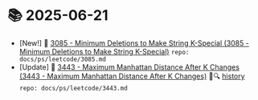 # 📚 2025-06-21
- [New!] 📗 [3085 - Minimum Deletions to Make String K-Special (3085 - Minimum Deletions to Make String K-Special)](https://til.qriosity.dev/featured/ps/leetcode/3085) `repo: docs/ps/leetcode/3085.md`
- [Update] 📙 [3443 - Maximum Manhattan Distance After K Changes (3443 - Maximum Manhattan Distance After K Changes)](https://til.qriosity.dev/featured/ps/leetcode/3443) 📃🔍 [history](https://github.com/Queue-ri/TIL/commits/main/docs/ps/leetcode/3443.md?since=2025-06-21T00:00:00Z&until=2025-06-21T23:59:59Z) `repo: docs/ps/leetcode/3443.md`
